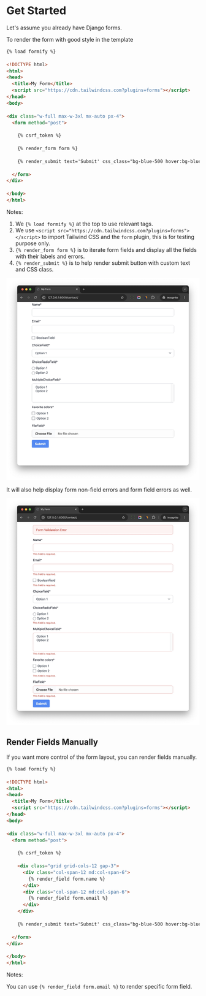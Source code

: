 # Get Started

Let's assume you already have Django forms.

To render the form with good style in the template

```html
{% load formify %}

<!DOCTYPE html>
<html>
<head>
  <title>My Form</title>
  <script src="https://cdn.tailwindcss.com?plugins=forms"></script>
</head>
<body>

<div class="w-full max-w-3xl mx-auto px-4">
  <form method="post">
    
    {% csrf_token %}

    {% render_form form %}
    
    {% render_submit text='Submit' css_class="bg-blue-500 hover:bg-blue-700 text-white font-bold py-2 px-4 rounded focus:outline-none focus:shadow-outline" %}
    
  </form>
</div>

</body>
</html>
```

Notes:

1. We `{% load formify %}` at the top to use relevant tags.
2. We use `<script src="https://cdn.tailwindcss.com?plugins=forms"></script>` to import Tailwind CSS and the `form` plugin, this is for testing purpose only.
3. `{% render_form form %}` is to iterate form fields and display all the fields with their labels and errors.
4. `{% render_submit %}` is to help render submit button with custom text and CSS class.

![](./images/simple_form.jpg)

It will also help display form non-field errors and form field errors as well.

![](./images/simple_form_errors.jpg)

## Render Fields Manually

If you want more control of the form layout, you can render fields manually.

```html
{% load formify %}

<!DOCTYPE html>
<html>
<head>
  <title>My Form</title>
  <script src="https://cdn.tailwindcss.com?plugins=forms"></script>
</head>
<body>

<div class="w-full max-w-3xl mx-auto px-4">
  <form method="post">

    {% csrf_token %}

    <div class="grid grid-cols-12 gap-3">
      <div class="col-span-12 md:col-span-6">
        {% render_field form.name %}
      </div>
      <div class="col-span-12 md:col-span-6">
        {% render_field form.email %}
      </div> 
    </div>
    
    {% render_submit text='Submit' css_class="bg-blue-500 hover:bg-blue-700 text-white font-bold py-2 px-4 rounded focus:outline-none focus:shadow-outline" %}

  </form>
</div>

</body>
</html>
```

Notes:

You can use `{% render_field form.email %}` to render specific form field.
